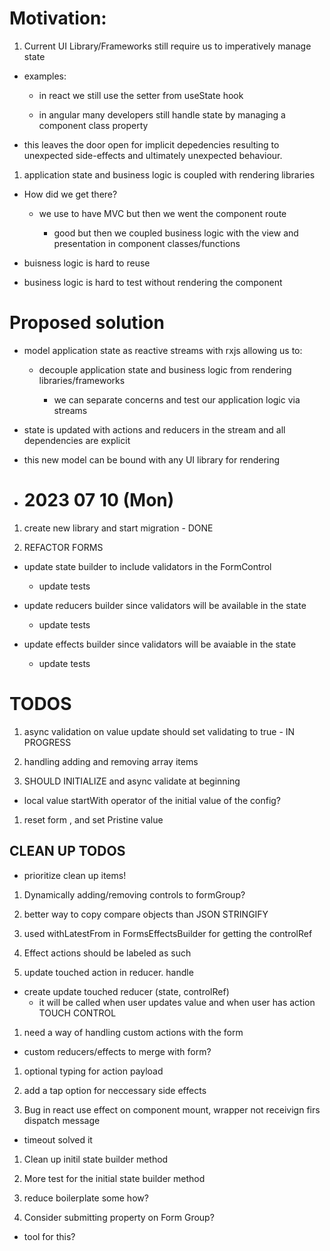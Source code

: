 # Motivation:

1. Current UI Library/Frameworks still require us to imperatively manage state

- examples:

  - in react we still use the setter from useState hook

  - in angular many developers still handle state by managing a component class property

- this leaves the door open for implicit depedencies resulting to unexpected side-effects and ultimately unexpected behaviour.

1. application state and business logic is coupled with rendering libraries

- How did we get there?

  - we use to have MVC but then we went the component route

    - good but then we coupled business logic with the view and presentation in component classes/functions

- buisness logic is hard to reuse

- business logic is hard to test without rendering the component

# Proposed solution

- model application state as reactive streams with rxjs allowing us to:

  - decouple application state and business logic from rendering libraries/frameworks

    - we can separate concerns and test our application logic via streams

- state is updated with actions and reducers in the stream and all dependencies are explicit

- this new model can be bound with any UI library for rendering

- # 2023 07 10 (Mon)

1. create new library and start migration - DONE

1. REFACTOR FORMS

- update state builder to include validators in the FormControl

  - update tests

- update reducers builder since validators will be available in the state

  - update tests

- update effects builder since validators will be avaiable in the state
  - update tests

# TODOS

1. async validation on value update should set validating to true - IN PROGRESS

1. handling adding and removing array items

1. SHOULD INITIALIZE and async validate at beginning

- local value startWith operator of the initial value of the config?

1. reset form , and set Pristine value

## CLEAN UP TODOS

- prioritize clean up items!

1. Dynamically adding/removing controls to formGroup?

1. better way to copy compare objects than JSON STRINGIFY

1. used withLatestFrom in FormsEffectsBuilder for getting the controlRef

1. Effect actions should be labeled as such

1. update touched action in reducer. handle

- create update touched reducer (state, controlRef)
  - it will be called when user updates value and when user has action TOUCH CONTROL

1. need a way of handling custom actions with the form

- custom reducers/effects to merge with form?

1. optional typing for action payload

1. add a tap option for neccessary side effects

1. Bug in react use effect on component mount, wrapper not receivign firs dispatch message

- timeout solved it

1. Clean up initil state builder method

1. More test for the initial state builder method

1. reduce boilerplate some how?

1. Consider submitting property on Form Group?

- tool for this?
